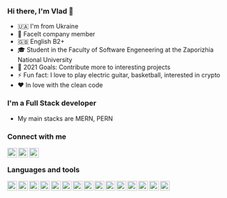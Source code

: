 ### Hi there, I'm Vlad 👋

- 🇺🇦 I'm from Ukraine
- 🏅 FaceIt company member
- 🇬🇧 English B2+
- 🎓 Student in the Faculty of Software Engeneering at the Zaporizhia National University
- 🥅 2021 Goals: Contribute more to interesting projects
- ⚡ Fun fact: I love to play electric guitar, basketball, interested in crypto
- ❤️ In love with the clean code


### I'm a Full Stack developer
- My main stacks are MERN, PERN

### Connect with me
<a href="https://t.me/whatislov6"><img align="left" alt="Vladyslav0060 | Telegram" width="22px" src="https://upload.wikimedia.org/wikipedia/commons/thumb/8/82/Telegram_logo.svg/1024px-Telegram_logo.svg.png" /></a>
<a href="https://www.upwork.com/freelancers/~010a7bf11842c97863"><img align="left" alt="Vladyslav0060 | UpWork" width="22px" src="https://www.svgrepo.com/show/331630/upwork.svg" /></a>
<a href="https://www.instagram.com/whatislov66/"><img align="left" alt="Vladyslav0060 | Instagram" width="22px" src="https://upload.wikimedia.org/wikipedia/commons/thumb/e/e7/Instagram_logo_2016.svg/2048px-Instagram_logo_2016.svg.png" /></a>
<br/>
### Languages and tools
<img align="left" alt="VSC" width="22px" src="https://www.vectorlogo.zone/logos/visualstudio_code/visualstudio_code-icon.svg" />
<img align="left" alt="HTML" width="22px" src="https://www.vectorlogo.zone/logos/w3_html5/w3_html5-icon.svg" />
<img align="left" alt="CSS" width="22px" src="https://www.vectorlogo.zone/logos/w3_css/w3_css-icon.svg" />
<img align="left" alt="JS" width="22px" src="https://www.vectorlogo.zone/logos/javascript/javascript-icon.svg" />
<img align="left" alt="Bootstrap" width="22px" src="https://www.vectorlogo.zone/logos/getbootstrap/getbootstrap-icon.svg" />
<img align="left" alt="React" width="22px" src="https://www.vectorlogo.zone/logos/reactjs/reactjs-icon.svg" />
<img align="left" alt="Vue" width="22px" src="https://www.vectorlogo.zone/logos/vuejs/vuejs-icon.svg" />
<img align="left" alt="NodeJS" width="22px" src="https://www.vectorlogo.zone/logos/nodejs/nodejs-icon.svg" />
<img align="left" alt="NodeJS" width="22px" src="https://www.freeiconspng.com/thumbs/sql-server-icon-png/sql-server-icon-png-29.png" />
<img align="left" alt="Mongo" width="22px" src="https://www.vectorlogo.zone/logos/mongodb/mongodb-icon.svg" />
<img align="left" alt="Postgre" width="22px" src="https://www.vectorlogo.zone/logos/postgresql/postgresql-icon.svg" />
<img align="left" alt="Shopify" width="22px" src="https://www.vectorlogo.zone/logos/shopify/shopify-icon.svg" />
<img align="left" alt="Postman" width="22px" src="https://www.vectorlogo.zone/logos/getpostman/getpostman-icon.svg" />
<img align="left" alt="Java" width="22px" src="https://www.vectorlogo.zone/logos/java/java-icon.svg" />
<img align="left" alt="Python" width="22px" src="https://www.vectorlogo.zone/logos/python/python-icon.svg" />




